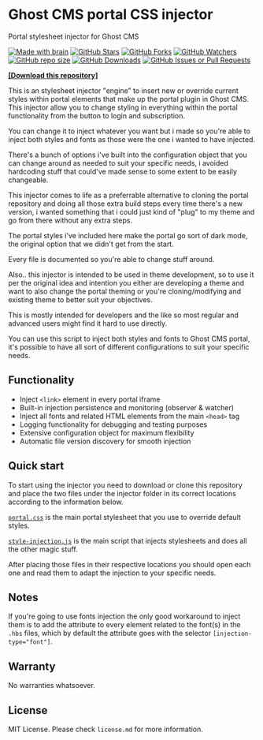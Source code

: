# Ghost CMS portal CSS injector

Portal stylesheet injector for Ghost CMS

[![Made with brain](https://img.shields.io/badge/Made%20with-brain%E2%84%A2-orange.svg?style=flat-square)](https://www.youtube.com/watch?v=dQw4w9WgXcQ)
[![GitHub Stars](https://img.shields.io/github/stars/supermarsx/ghost-portal-css-injector?style=flat-square&label=Stars)](#)
[![GitHub Forks](https://img.shields.io/github/forks/supermarsx/ghost-portal-css-injector?style=flat-square&label=Forks)](#)
[![GitHub Watchers](https://img.shields.io/github/watchers/supermarsx/ghost-portal-css-injector?style=flat-square&label=Watchers)](#)
[![GitHub repo size](https://img.shields.io/github/repo-size/supermarsx/ghost-portal-css-injector?style=flat-square&label=Repo%20Size)](#)
[![GitHub Downloads](https://img.shields.io/github/downloads/supermarsx/ghost-portal-css-injector/total.svg?style=flat-square&label=Downloads)](https://codeload.github.com/supermarsx/ghost-portal-css-injector/zip/refs/heads/main)
[![GitHub Issues or Pull Requests](https://img.shields.io/github/issues/supermarsx/ghost-portal-css-injector?style=flat-square&label=Issues)](#)


[**[Download this repository]**](https://codeload.github.com/supermarsx/ghost-portal-css-injector/zip/refs/heads/main)


This is an stylesheet injector "engine" to insert new or override current styles within portal elements that make up the portal plugin in Ghost CMS. This injector allow you to change styling in everything within the portal functionality from the button to login and subscription.

You can change it to inject whatever you want but i made so you're able to inject both styles and fonts as those were the one i wanted to have injected.

There's a bunch of options i've built into the configuration object that you can change around as needed to suit your specific needs, i avoided hardcoding stuff that could've made sense to some extent to be easily changeable.

This injector comes to life as a preferrable alternative to cloning the portal repository and doing all those extra build steps every time there's a new version, i wanted something that i could just kind of "plug" to my theme and go from there without any extra steps.

The portal styles i've included here make the portal go sort of dark mode, the original option that we didn't get from the start.

Every file is documented so you're able to change stuff around.

Also.. this injector is intended to be used in theme development, so to use it per the original idea and intention you either are developing a theme and want to also change the portal theming or you're cloning/modifying and existing theme to better suit your objectives.

This is mostly intended for developers and the like so most regular and advanced users might find it hard to use directly.

You can use this script to inject both styles and fonts to Ghost CMS portal, it's possible to have all sort of different configurations to suit your specific needs.

## Functionality

- Inject `<link>` element in every portal iframe
- Built-in injection persistence and monitoring (observer & watcher)
- Inject all fonts and related HTML elements from the main `<head>` tag
- Logging functionality for debugging and testing purposes
- Extensive configuration object for maximum flexibility
- Automatic file version discovery for smooth injection

## Quick start

To start using the injector you need to download or clone this repository and place the two files under the injector folder in its correct locations according to the information below.

[`portal.css`](https://github.com/supermarsx/ghost-portal-css-injector/blob/main/injector/portal.css) is the main portal stylesheet that you use to override default styles.

[`style-injection.js`](https://github.com/supermarsx/ghost-portal-css-injector/blob/main/injector/style-injection.css) is the main script that injects stylesheets and does all the other magic stuff.

After placing those files in their respective locations you should open each one and read them to adapt the injection to your specific needs.

## Notes

If you're going to use fonts injection the only good workaround to inject them is to add the attribute to every element related to the font(s) in the `.hbs` files, which by default the attribute goes with the selector `[injection-type="font"]`.

## Warranty

No warranties whatsoever.

## License

MIT License. Please check `license.md` for more information.

